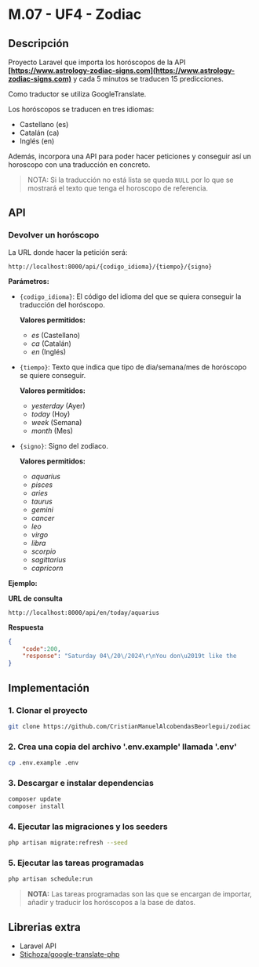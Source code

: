 # M.07 - UF4 - Zodiac

## Descripción
Proyecto Laravel que importa los horóscopos de la API **[https://www.astrology-zodiac-signs.com](https://www.astrology-zodiac-signs.com)** y cada 5 minutos se traducen 15 predicciones.

Como traductor se utiliza GoogleTranslate.

Los horóscopos se traducen en tres idiomas:
- Castellano (es)
- Catalán (ca)
- Inglés (en)


Además, incorpora una API para poder hacer peticiones y conseguir así un horoscopo con una traducción en concreto.

> NOTA: Si la traducción no está lista se queda `NULL` por lo que se mostrará el texto que tenga el horoscopo de referencia.

## API

### Devolver un horóscopo
La URL donde hacer la petición será:
```
http://localhost:8000/api/{codigo_idioma}/{tiempo}/{signo}
```

**Parámetros:**
- `{codigo_idioma}`: El código del idioma del que se quiera conseguir la traducción del horóscopo. 

    **Valores permitidos:**
    - _es_ (Castellano)
    - _ca_ (Catalán)
    - _en_ (Inglés)


- `{tiempo}`: Texto que indica que tipo de dia/semana/mes de horóscopo se quiere conseguir.

    **Valores permitidos:**
    - _yesterday_ (Ayer)
    - _today_ (Hoy)
    - _week_ (Semana)
    - _month_ (Mes)

- `{signo}`: Signo del zodiaco.

    **Valores permitidos:**
    - _aquarius_
    - _pisces_
    - _aries_
    - _taurus_
    - _gemini_
    - _cancer_
    - _leo_
    - _virgo_
    - _libra_
    - _scorpio_
    - _sagittarius_
    - _capricorn_

**Ejemplo:**

**URL de consulta**
```
http://localhost:8000/api/en/today/aquarius
```

**Respuesta**
```json
{
    "code":200,
    "response": "Saturday 04\/20\/2024\r\nYou don\u2019t like the       situation that is behind you, with leftover emotions still disturbing your peace. You won\u2019t move on as easily as you\u2019d like to, but you have enough time on your hands to handle things properly and with an open heart. \r\n\nYou are in the process of healing and you could use some time on your own, to contemplate on progress you\u2019ve made so far and on everything that has been done well along the way.\r\n\n"
}
```

## Implementación

### 1. Clonar el proyecto
```bash
git clone https://github.com/CristianManuelAlcobendasBeorlegui/zodiac
```

### 2. Crea una copia del archivo '.env.example' llamada '.env'
```bash
cp .env.example .env
```

### 3. Descargar e instalar dependencias
```bash
composer update
composer install
```

### 4. Ejecutar las migraciones y los seeders
```bash
php artisan migrate:refresh --seed
```

### 5. Ejecutar las tareas programadas
```bash
php artisan schedule:run
```

> **NOTA:** Las tareas programadas son las que se encargan de importar, añadir y traducir los horóscopos a la base de datos.

## Librerias extra
- Laravel API
- [Stichoza/google-translate-php](https://github.com/Stichoza/google-translate-php)
